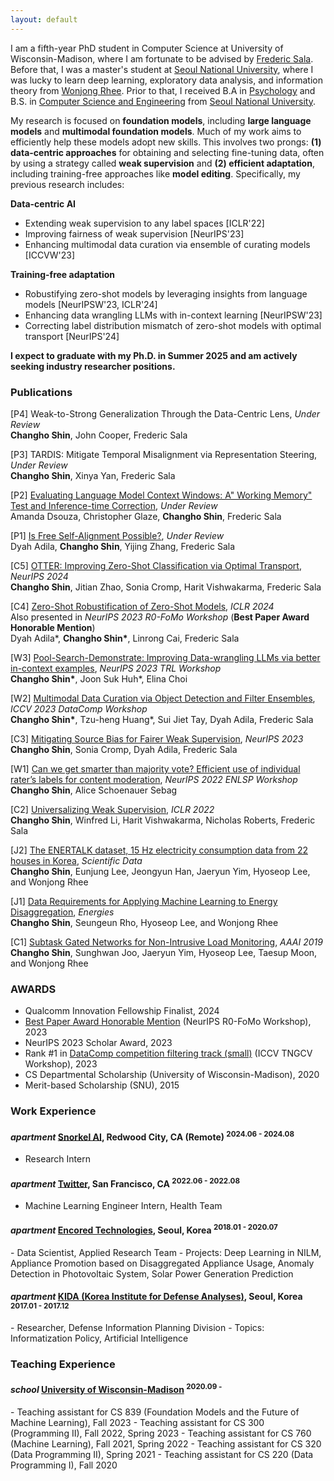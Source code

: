 ```yaml
---
layout: default
---
```


I am a fifth-year PhD student in Computer Science at University of Wisconsin-Madison, where I am fortunate to be advised by [Frederic Sala](https://pages.cs.wisc.edu/~fredsala/). Before that, I was a master's student at [Seoul National University](https://convergence.snu.ac.kr/), where I was lucky to learn deep learning, exploratory data analysis, and information theory from [Wonjong Rhee](https://drl.snu.ac.kr/people/professor). Prior to that, I received B.A in [Psychology](http://psych.snu.ac.kr/) and B.S. in [Computer Science and Engineering](https://cse.snu.ac.kr/) from [Seoul National University](https://en.snu.ac.kr/).

My research is focused on **foundation models**, including **large language models** and **multimodal foundation models**. Much of my work aims to efficiently help these models adopt new skills. This involves two prongs: **(1) data-centric approaches** for obtaining and selecting fine-tuning data, often by using a strategy called **weak supervision** and **(2) efficient adaptation**, including training-free approaches like **model editing**. Specifically, my previous research includes:

**Data-centric AI**
* Extending weak supervision to any label spaces [ICLR'22]
* Improving fairness of weak supervision [NeurIPS'23]
* Enhancing multimodal data curation via ensemble of curating models [ICCVW'23]

**Training-free adaptation**
* Robustifying zero-shot models by leveraging insights from language models [NeurIPSW'23, ICLR'24]
* Enhancing data wrangling LLMs with in-context learning [NeurIPSW'23]
* Correcting label distribution mismatch of zero-shot models with optimal transport [NeurIPS'24]

**I expect to graduate with my Ph.D. in Summer 2025 and am actively seeking industry researcher positions.**


<!-- ### News
* (Feb. 2024) Our team (with [Dyah Adila](https://dyahadila.github.io/)) is shortlisted as one of the finalists in Qualcomm Innovation Fellowship 2024! 
* (Jan. 2024) Our [paper on robustifying foundation models](https://openreview.net/forum?id=fCeUoDr9Tq) is accepted at ICLR 2024!
* (Dec. 2023) Our [paper on robustifying foundation models](https://neurips.cc/virtual/2023/76545) was a **best paper award honorable mention** at the NeurIPS [R0-FoMo workshop](https://sites.google.com/view/r0-fomo)!
* (Oct. 2023) A course team project on [data wrangling with LLM using retrieval-based in-context examples](https://openreview.net/forum?id=6Kb3pE9nWQ) is accepted at NeurIPS 2023 TRL workshop!
* (Oct. 2023) New preprint on [utilizing knowledge from language model for zero-shot classification](https://arxiv.org/abs/2309.04344)! It's accepted at NeurIPS 2023 R0-FoMo workshop!
* (Sep. 2023) Our paper on [fair weak supervision](https://drl.snu.ac.kr/people/professor) is accepted at NeurIPS 2023!
* (Sep. 2023) Our team won [DataComp competition filtering track (small)](https://ch-shin.github.io/assets/ICCV23_Workshop_Sprocket_Lab_DataComp.pdf)!
* (Oct. 2022) My internship project on [efficient use of crowd sourced labels](https://neurips2022-enlsp.github.io/papers/paper_21.pdf) is accepted at NeurIPS 2022 ENLSP-II workshop!
* (Jun. 2022) Started my summer internship at Twitter!
* (Jan. 2022) Our paper on [applying weak supervision to any metric spaces](https://arxiv.org/pdf/2112.03865.pdf) is accepted at ICLR 2022! -->



### Publications
[P4] Weak-to-Strong Generalization Through the Data-Centric Lens, _Under Review_ <br/>
**Changho Shin**, John Cooper, Frederic Sala

[P3] TARDIS: Mitigate Temporal Misalignment via Representation Steering, _Under Review_ <br/>
**Changho Shin**, Xinya Yan, Frederic Sala

[P2] [Evaluating Language Model Context Windows: A" Working Memory" Test and Inference-time Correction](https://arxiv.org/abs/2407.03651), _Under Review_ <br/>
Amanda Dsouza, Christopher Glaze, **Changho Shin**, Frederic Sala

[P1] [Is Free Self-Alignment Possible?](https://arxiv.org/abs/2406.03642), _Under Review_ <br/>
Dyah Adila, **Changho Shin**, Yijing Zhang, Frederic Sala

[C5] [OTTER: Improving Zero-Shot Classification via Optimal Transport](https://arxiv.org/abs/2404.08461), _NeurIPS 2024_ <br/>
**Changho Shin**, Jitian Zhao, Sonia Cromp, Harit Vishwakarma, Frederic Sala

[C4] [Zero-Shot Robustification of Zero-Shot Models](https://arxiv.org/abs/2309.04344), _ICLR 2024_ <br/>Also presented in _NeurIPS 2023 R0-FoMo Workshop_ (**Best Paper Award Honorable Mention**) <br/>
Dyah Adila\*, **Changho Shin\***, Linrong Cai, Frederic Sala

[W3] [Pool-Search-Demonstrate: Improving Data-wrangling LLMs via better in-context examples](https://openreview.net/forum?id=6Kb3pE9nWQ), _NeurIPS 2023 TRL Workshop_ <br/>
**Changho Shin\***, Joon Suk Huh\*, Elina Choi

[W2] [Multimodal Data Curation via Object Detection and Filter Ensembles](https://ch-shin.github.io/assets/ICCV23_Workshop_Sprocket_Lab_DataComp.pdf), _ICCV 2023 DataComp Workshop_ <br/>
  **Changho Shin\***, Tzu-heng Huang*, Sui Jiet Tay, Dyah Adila, Frederic Sala

[C3] [Mitigating Source Bias for Fairer Weak Supervision](https://arxiv.org/abs/2303.17713), _NeurIPS 2023_ <br/>
  **Changho Shin**, Sonia Cromp, Dyah Adila, Frederic Sala

[W1] [Can we get smarter than majority vote? Efficient use of individual rater’s labels for content moderation](https://neurips2022-enlsp.github.io/papers/paper_21.pdf), _NeurIPS 2022 ENLSP Workshop_ <br/>
  **Changho Shin**, Alice Schoenauer Sebag

[C2] [Universalizing Weak Supervision](https://arxiv.org/pdf/2112.03865.pdf), _ICLR 2022_ <br/>
  **Changho Shin**, Winfred Li, Harit Vishwakarma, Nicholas Roberts, Frederic Sala <br/>

[J2] [The ENERTALK dataset, 15 Hz electricity consumption data from 22 houses in
Korea](https://www.nature.com/articles/s41597-019-0212-5.epdf), _Scientific Data_ <br/>
**Changho Shin**, Eunjung Lee, Jeongyun Han, Jaeryun Yim, Hyoseop Lee, and Wonjong Rhee <br/>

[J1] [Data Requirements for Applying Machine Learning to Energy Disaggregation](https://www.mdpi.com/1996-1073/12/9/1696), _Energies_ <br/>
**Changho Shin**, Seungeun Rho, Hyoseop Lee, and Wonjong Rhee <br/>

[C1] [Subtask Gated Networks for Non-Intrusive Load Monitoring](https://www.aaai.org/ojs/index.php/AAAI/article/view/3908), _AAAI 2019_ <br/>
**Changho Shin**, Sunghwan Joo, Jaeryun Yim, Hyoseop Lee, Taesup Moon, and Wonjong Rhee <br/>

### AWARDS
* Qualcomm Innovation Fellowship Finalist, 2024
* [Best Paper Award Honorable Mention](https://twitter.com/setlur_amrith/status/1739009154986160541) (NeurIPS R0-FoMo Workshop), 2023
* NeurIPS 2023 Scholar Award, 2023
* Rank #1 in [DataComp competition filtering track (small)](https://www.datacomp.ai/leaderboard.html) (ICCV TNGCV Workshop), 2023
* CS Departmental Scholarship (University of Wisconsin-Madison), 2020
* Merit-based Scholarship (SNU), 2015

### Work Experience

<h4 class="experience">
  <i class="material-icons md-18">apartment</i>
  <a href="https://snorkel.ai/">Snorkel AI</a>, Redwood City, CA (Remote)
  <sup>2024.06 - 2024.08</sup>
</h4>

- Research Intern

<h4 class="experience">
  <i class="material-icons md-18">apartment</i>
  <a href="https://about.twitter.com/en">Twitter</a>, San Francisco, CA
  <sup>2022.06 - 2022.08</sup>
</h4>

- Machine Learning Engineer Intern, Health Team

<h4 class="experience">
  <i class="material-icons md-18">apartment</i>
  <a href="enertalk.com">Encored Technologies</a>, Seoul, Korea
  <sup>2018.01 - 2020.07</sup>
</h4>
- Data Scientist, Applied Research Team
- Projects: Deep Learning in NILM, Appliance Promotion based on Disaggregated Appliance Usage, Anomaly Detection in Photovoltaic System, Solar Power Generation Prediction

<h4 class="experience">
  <i class="material-icons md-18">apartment</i>
  <a href="kida.re.kr">KIDA (Korea Institute for Defense Analyses)</a>, Seoul, Korea
  <sup>2017.01 - 2017.12</sup>
</h4>
- Researcher, Defense Information Planning Division
- Topics: Informatization Policy, Artificial Intelligence

### Teaching Experience
<h4 class="experience">
  <i class="material-icons md-18">school</i>
  <a href="https://www.cs.wisc.edu/">University of Wisconsin-Madison</a>
  <sup>2020.09 -</sup>
</h4>
- Teaching assistant for CS 839 (Foundation Models and the Future of Machine Learning), Fall 2023
- Teaching assistant for CS 300 (Programming II), Fall 2022, Spring 2023
- Teaching assistant for CS 760 (Machine Learning), Fall 2021, Spring 2022
- Teaching assistant for CS 320 (Data Programming II), Spring 2021
- Teaching assistant for CS 220 (Data Programming I), Fall 2020
